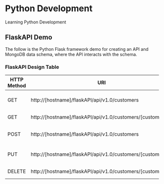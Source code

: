 # Python Development
Learning Python Development



## FlaskAPI Demo
The follow is the Python Flask framework demo for creating an API and MongoDB data schema, where the API interacts with the schema.

### FlaskAPI Design Table

|HTTP Method    |URI                                                        |Action                         |
|---------------|-----------------------------------------------------------|-------------------------------|
|GET            |http://[hostname]/flaskAPI/api/v1.0/customers                  |Retrieve list of customers     |
|GET            |http://[hostname]/flaskAPI/api/v1.0/customers/[customer_id]    |Retrieve a customer            |
|POST           |http://[hostname]/flaskAPI/api/v1.0/customers                  |Create a new customer          |
|PUT            |http://[hostname]/flaskAPI/api/v1.0/customers/[customer_id]    |Update an existing customer    |
|DELETE         |http://[hostname]/flaskAPI/api/v1.0/customers/[customer_id]    |Delete a customer              |

